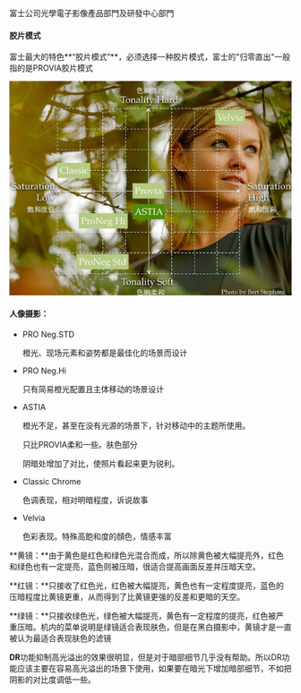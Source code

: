 富士公司光學電子影像產品部門及研發中心部門

#### 胶片模式

富士最大的特色**“胶片模式”**，必须选择一种胶片模式，富士的"归零直出"一般指的是PROVIA胶片模式

![](pic/1.png)



#### 人像摄影：

* PRO Neg.STD

  橙光、现场元素和姿势都是最佳化的场景而设计

* PRO Neg.Hi

  只有简易橙光配置且主体移动的场景设计

* ASTIA

  橙光不足，甚至在没有光源的场景下，针对移动中的主题所使用。

  只比PROVIA柔和一些。肤色部分

  阴暗处增加了对比，使照片看起来更为锐利。

  

  

* Classic Chrome

  色调表现，相对明暗程度，诉说故事

* Velvia

  色彩表现。特殊高飽和度的顏色，情感丰富





**黄镜：**由于黄色是红色和绿色光混合而成，所以除黄色被大幅提亮外，红色和绿色也有一定提亮，蓝色则被压暗，很适合提高画面反差并压暗天空。

**红镜：**只接收了红色光，红色被大幅提亮，黄色也有一定程度提亮，蓝色的压暗程度比黄镜更重，从而得到了比黄镜更强的反差和更暗的天空。

 **绿镜：**只接收绿色光，绿色被大幅提亮，黄色有一定程度的提亮，红色被严重压暗。机内的菜单说明是绿镜适合表现肤色，但是在黑白摄影中，黄镜才是一直被认为最适合表现肤色的滤镜





**DR**功能抑制高光溢出的效果很明显，但是对于暗部细节几乎没有帮助。所以DR功能应该主要在容易高光溢出的场景下使用，如果要在暗光下增加暗部细节，不如把阴影的对比度调低一些。

